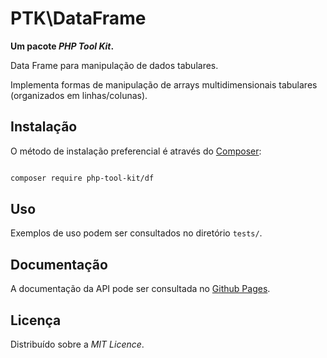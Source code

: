 # PTK\DataFrame
**Um pacote *PHP Tool Kit*.**

Data Frame para manipulação de dados tabulares.

Implementa formas de manipulação de arrays multidimensionais tabulares (organizados em linhas/colunas).

## Instalação

O método de instalação preferencial é através do [Composer](https://getcomposer.org):

```bash

composer require php-tool-kit/df

```

## Uso

Exemplos de uso podem ser consultados no diretório ```tests/```.

## Documentação

A documentação da API pode ser consultada no [Github Pages](https://php-tool-kit.github.io/df/).

## Licença

Distribuído sobre a *MIT Licence*.

